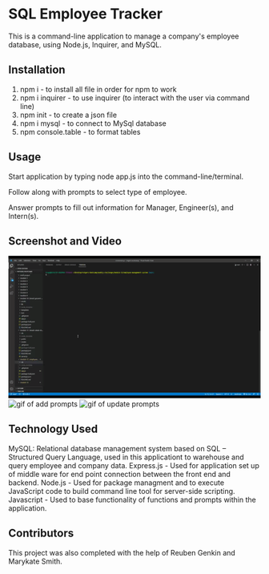 # SQL Employee Tracker

This is a command-line application to manage a company's employee database, using Node.js, Inquirer, and MySQL. 

## Installation

1. npm i - to install all file in order for npm to work
2. npm i inquirer - to use inquirer (to interact with the user via command line)
3. npm init - to create a json file
4. npm i mysql - to connect to MySql database
5. npm console.table - to format tables

## Usage

Start application by typing node app.js into the command-line/terminal. 

Follow along with prompts to select type of employee.

Answer prompts to fill out information for Manager, Engineer(s), and Intern(s).

## Screenshot and Video

![gif of view prompts](./assets/view.gif)
![gif of add prompts](./assets/add.gif)
![gif of update prompts](./assets/update.gif)

## Technology Used

MySQL: Relational database management system based on SQL – Structured Query Language, used in this applicationt to warehouse and query employee and company data.
Express.js - Used for application set up of middle ware for end point connection between the front end and backend.
Node.js - Used for package managment and to execute JavaScript code to build command line tool for server-side scripting.
Javascript - Used to base functionality of functions and prompts within the application.

## Contributors

This project was also completed with the help of Reuben Genkin and Marykate Smith.